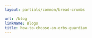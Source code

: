 ```yaml
---
layout: partials/common/bread-crumbs

url: /blog
linkName: Blogs
title: how-to-choose-an-orbs-guardian
---
```

